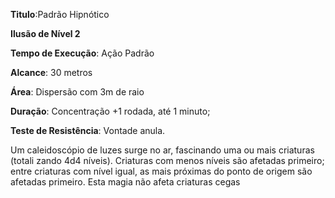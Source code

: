**Titulo**:Padrão Hipnótico

**Ilusão de Nível 2**

**Tempo de Execução**: Ação Padrão

**Alcance**: 30 metros

**Área**: Dispersão com 3m de raio

**Duração**: Concentração +1 rodada, até 1 minuto;

**Teste de Resistência**: Vontade anula.

Um caleidoscópio de luzes surge no ar, fascinando uma ou mais criaturas (totali zando 4d4 níveis). Criaturas com menos níveis são afetadas primeiro; entre criaturas com nível igual, as mais próximas do ponto de origem são afetadas primeiro. Esta magia não afeta criaturas cegas